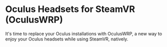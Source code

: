 # Oculus Headsets for SteamVR (OculusWRP)
It's time to replace your Oculus installations with OculusWRP, a new way to enjoy your Oculus headsets while using SteamVR, natively.
